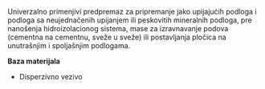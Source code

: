 Univerzalno primenjivi predpremaz za pripremanje jako upijajućih podloga i podloga sa neujednačenih upijanjem ili peskovitih mineralnih podloga, pre nanošenja hidroizolacionog sistema, mase za izravnavanje podova (cementna na cementnu, sveže u sveže) ili postavljanja pločica na unutrašnjim i spoljašnjim podlogama.

**Baza materijala**
- Disperzivno vezivo
